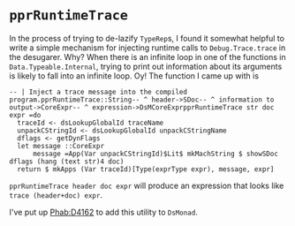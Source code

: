 # `pprRuntimeTrace`


In the process of trying to de-lazify `TypeRep`s, I found it somewhat helpful to
write a simple mechanism for injecting runtime calls to `Debug.Trace.trace`
in the desugarer. Why? When there is an infinite loop in one of the functions in
`Data.Typeable.Internal`, trying to print out information about its arguments is
likely to fall into an infinite loop. Oy! The function I came up with is

```
-- | Inject a trace message into the compiled program.pprRuntimeTrace::String-- ^ header->SDoc-- ^ information to output->CoreExpr-- ^ expression->DsMCoreExprpprRuntimeTrace str doc expr =do
  traceId <- dsLookupGlobalId traceName
  unpackCStringId <- dsLookupGlobalId unpackCStringName
  dflags <- getDynFlags
  let message ::CoreExpr
      message =App(Var unpackCStringId)$Lit$ mkMachString $ showSDoc dflags (hang (text str)4 doc)
  return $ mkApps (Var traceId)[Type(exprType expr), message, expr]
```

`pprRuntimeTrace header doc expr` will produce an expression that looks
like `trace (header+doc) expr`.


I've put up [Phab:D4162](https://phabricator.haskell.org/D4162) to add this utility to `DsMonad`.
